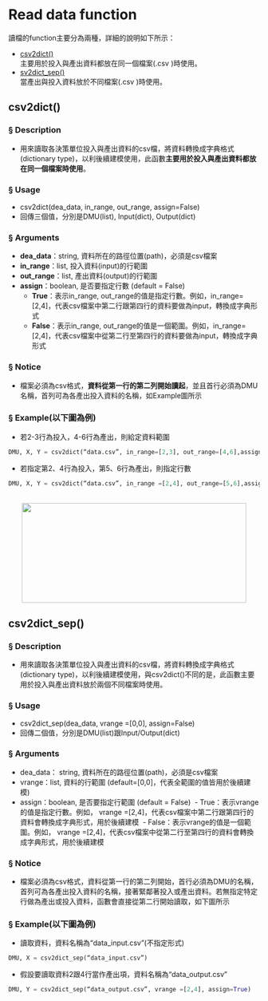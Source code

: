 # Read data function

讀檔的function主要分為兩種，詳細的說明如下所示：
* [csv2dict()](#csv2dict()) <br>
主要用於投入與產出資料都放在同一個檔案(.csv )時使用。
* [sv2dict_sep()](#sv2dict_sep()) <br>
當產出與投入資料放於不同檔案(.csv )時使用。

## csv2dict()
### § Description
- 用來讀取各決策單位投入與產出資料的csv檔，將資料轉換成字典格式(dictionary type)，以利後續建模使用，此函數**主要用於投入與產出資料都放在同一個檔案時使用**。

### § Usage
- csv2dict(dea_data, in_range, out_range, assign=False)
- 回傳三個值，分別是DMU(list), Input(dict), Output(dict)

### § Arguments
- **dea_data**：string, 資料所在的路徑位置(path)，必須是csv檔案
- **in_range**：list, 投入資料(input)的行範圍
- **out_range**：list, 產出資料(output)的行範圍
- **assign**：boolean, 是否要指定行數 (default = False) <br>
  - **True**：表示in_range, out_range的值是指定行數。例如，in_range=[2,4]，代表csv檔案中第二行跟第四行的資料要做為input，轉換成字典形式
  - **False**：表示in_range, out_range的值是一個範圍。例如，in_range=[2,4]，代表csv檔案中從第二行至第四行的資料要做為input，轉換成字典形式

### § Notice
- 檔案必須為csv格式，**資料從第一行的第二列開始讀起**，並且首行必須為DMU名稱，首列可為各產出投入資料的名稱，如Example圖所示

### § Example(以下圖為例)
- 若2-3行為投入，4-6行為產出，則給定資料範圍
```python
DMU, X, Y = csv2dict(“data.csv”, in_range=[2,3], out_range=[4,6],assign=False)
```
- 若指定第2、4行為投入，第5、6行為產出，則指定行數
```python
DMU, X, Y = csv2dict(“data.csv”, in_range =[2,4], out_range=[5,6],assign=True)
```
<br>

<div align=center>
<img src="https://github.com/wurmen/DEA/blob/master/Functions/picture/csv2dict_data_example.gif" width="450" height="200">
</div>



## csv2dict_sep()
### § Description
- 用來讀取各決策單位投入與產出資料的csv檔，將資料轉換成字典格式(dictionary type)，以利後續建模使用，與csv2dict()不同的是，此函數主要用於投入與產出資料放於兩個不同檔案時使用。

### § Usage
- csv2dict_sep(dea_data, vrange =[0,0], assign=False)
- 回傳二個值，分別是DMU(list)跟Input/Output(dict)

### § Arguments
- dea_data： string, 資料所在的路徑位置(path)，必須是csv檔案
- vrange：list, 資料的行範圍 (default=[0,0]，代表全範圍的值皆用於後續建模)
- assign：boolean, 是否要指定行範圍 (default = False)
  - True：表示vrange的值是指定行數。例如， vrange =[2,4]，代表csv檔案中第二行跟第四行的資料會轉換成字典形式，用於後續建模
  - False：表示vrange的值是一個範圍。例如， vrange =[2,4]，代表csv檔案中從第二行至第四行的資料會轉換成字典形式，用於後續建模

### § Notice
- 檔案必須為csv格式，資料從第一行的第二列開始，首行必須為DMU的名稱，首列可為各產出投入資料的名稱，接著緊鄰著投入或產出資料。若無指定特定行做為產出或投入資料，函數會直接從第二行開始讀取，如下圖所示

### § Example(以下圖為例)
- 讀取資料，資料名稱為“data_input.csv”(不指定形式)
```python
DMU, X = csv2dict_sep(“data_input.csv”)
```
- 假設要讀取資料2跟4行當作產出項，資料名稱為“data_output.csv”
```python
DMU, Y = csv2dict_sep(“data_output.csv”, vrange =[2,4], assign=True)
```
